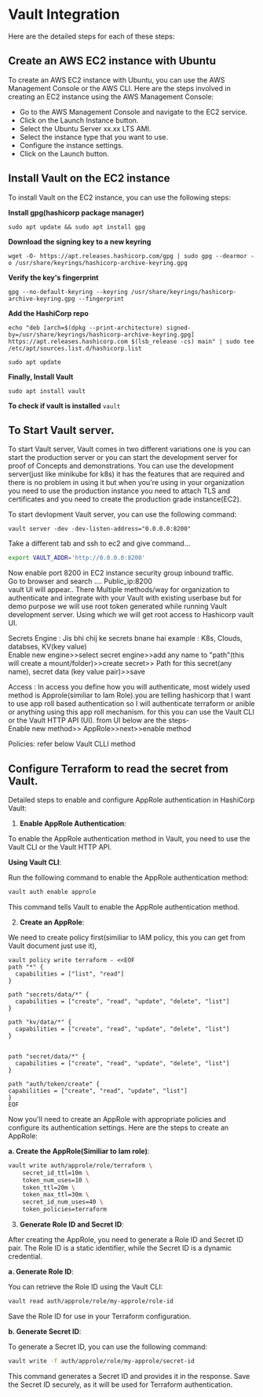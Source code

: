 # Vault Integration

Here are the detailed steps for each of these steps:

## Create an AWS EC2 instance with Ubuntu

To create an AWS EC2 instance with Ubuntu, you can use the AWS Management Console or the AWS CLI. Here are the steps involved in creating an EC2 instance using the AWS Management Console:

- Go to the AWS Management Console and navigate to the EC2 service.
- Click on the Launch Instance button.
- Select the Ubuntu Server xx.xx LTS AMI.
- Select the instance type that you want to use.
- Configure the instance settings.
- Click on the Launch button.

## Install Vault on the EC2 instance

To install Vault on the EC2 instance, you can use the following steps:

**Install gpg(hashicorp package manager)**

```
sudo apt update && sudo apt install gpg
```

**Download the signing key to a new keyring**

```
wget -O- https://apt.releases.hashicorp.com/gpg | sudo gpg --dearmor -o /usr/share/keyrings/hashicorp-archive-keyring.gpg
```

**Verify the key's fingerprint**

```
gpg --no-default-keyring --keyring /usr/share/keyrings/hashicorp-archive-keyring.gpg --fingerprint
```

**Add the HashiCorp repo**

```
echo "deb [arch=$(dpkg --print-architecture) signed-by=/usr/share/keyrings/hashicorp-archive-keyring.gpg] https://apt.releases.hashicorp.com $(lsb_release -cs) main" | sudo tee /etc/apt/sources.list.d/hashicorp.list
```

```
sudo apt update
```

**Finally, Install Vault**

```
sudo apt install vault
```

**To check if vault is installed**
``
vault
``

## To Start Vault server.

To start Vault server, Vault comes in two different variations one is you can start the production server or you can start the development server for proof of Concepts and demonstrations. You can use the development server(just like minikube for k8s) it has the features that are required and there is no problem in using it but when you're using in your organization you need to use the production instance you need to attach TLS and certificates and you need to create the production grade instance(EC2). <br/>

To start devlopment Vault server, you can use the following command:

```
vault server -dev -dev-listen-address="0.0.0.0:8200"

```
Take a different tab and ssh to ec2 and give command... 
```sh 
export VAULT_ADDR='http://0.0.0.0:8200'
```
Now enable port 8200 in EC2 instance security group inbound traffic.<br/>
Go to browser and search .... Public_ip:8200 <br/>
vault UI will appear.. There Multiple methods/way for organization to authenticate and integrate with your Vault with existing userbase but for demo purpose we will use root token generated while running Vault development server. Using which we will get root access to Hashicorp vault UI.<br/>

Secrets Engine : Jis bhi chij ke secrets bnane hai example : K8s, Clouds, databses, KV(key value)<br/>
Enable new engine>>select secret engine>>add any name to "path"(this will create a mount/folder)>>create secret>> Path for this secret(any name), secret data (key value pair)>>save <br/>

Access : In access you define how you will authenticate, most widely used method is Approle(similiar to Iam Role).you are telling hashicorp that I want to use app roll based authentication so I will authenticate terraform or anible or anything using this app roll mechanism. for this you can use the Vault CLI or the Vault HTTP API (UI). from UI below are the steps- <br/> 
Enable new method>> AppRole>>next>>enable method<br/>

Policies: refer below Vault CLLI method

## Configure Terraform to read the secret from Vault.

Detailed steps to enable and configure AppRole authentication in HashiCorp Vault:

1. **Enable AppRole Authentication**:

To enable the AppRole authentication method in Vault, you need to use the Vault CLI or the Vault HTTP API.

**Using Vault CLI**:

Run the following command to enable the AppRole authentication method:

```bash
vault auth enable approle
```

This command tells Vault to enable the AppRole authentication method.

2. **Create an AppRole**:

We need to create policy first(similiar to IAM policy, this you can get from Vault document just use it),

```
vault policy write terraform - <<EOF
path "*" {
  capabilities = ["list", "read"]
}

path "secrets/data/*" {
  capabilities = ["create", "read", "update", "delete", "list"]
}

path "kv/data/*" {
  capabilities = ["create", "read", "update", "delete", "list"]
}


path "secret/data/*" {
  capabilities = ["create", "read", "update", "delete", "list"]
}

path "auth/token/create" {
capabilities = ["create", "read", "update", "list"]
}
EOF
```

Now you'll need to create an AppRole with appropriate policies and configure its authentication settings. Here are the steps to create an AppRole:

**a. Create the AppRole(Similiar to Iam role)**:

```bash
vault write auth/approle/role/terraform \
    secret_id_ttl=10m \
    token_num_uses=10 \
    token_ttl=20m \
    token_max_ttl=30m \
    secret_id_num_uses=40 \
    token_policies=terraform
```

3. **Generate Role ID and Secret ID**:

After creating the AppRole, you need to generate a Role ID and Secret ID pair. The Role ID is a static identifier, while the Secret ID is a dynamic credential.

**a. Generate Role ID**:

You can retrieve the Role ID using the Vault CLI:

```bash
vault read auth/approle/role/my-approle/role-id
```

Save the Role ID for use in your Terraform configuration.

**b. Generate Secret ID**:

To generate a Secret ID, you can use the following command:

```bash
vault write -f auth/approle/role/my-approle/secret-id
   ```

This command generates a Secret ID and provides it in the response. Save the Secret ID securely, as it will be used for Terraform authentication.